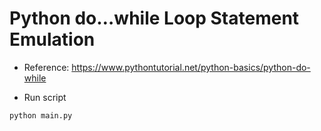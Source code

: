 # Python do…while Loop Statement Emulation

- Reference: https://www.pythontutorial.net/python-basics/python-do-while

- Run script

```python
python main.py
```

